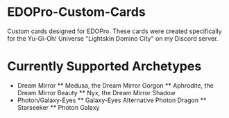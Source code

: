 # EDOPro-Custom-Cards

Custom cards designed for EDOPro. These cards were created specifically for the Yu-Gi-Oh! Universe "Lightskin Domino City" on my Discord server. 

# Currently Supported Archetypes
* Dream Mirror
** Medusa, the Dream Mirror Gorgon
** Aphrodite, the Dream Mirror Beauty
** Nyx, the Dream Mirror Shadow
* Photon/Galaxy-Eyes
** Galaxy-Eyes Alternative Photon Dragon
** Starseeker
** Photon Galaxy